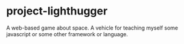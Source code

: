 # project-lighthugger
A web-based game about space. A vehicle for teaching myself some javascript or some other framework or language.
